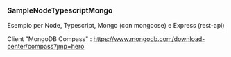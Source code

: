 ### SampleNodeTypescriptMongo
Esempio per Node, Typescript, Mongo (con mongoose) e Express (rest-api)

Client "MongoDB Compass" : https://www.mongodb.com/download-center/compass?jmp=hero
